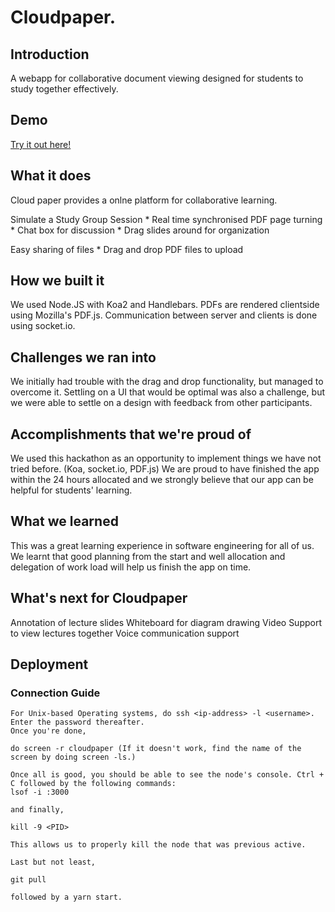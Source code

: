 # Cloudpaper.

## Introduction
A webapp for collaborative document viewing designed for students to study
together effectively.

## Demo
[Try it out here!](http://tinyurl.com/cloudpaper2017)

## What it does
Cloud paper provides a onlne platform for collaborative learning. 

Simulate a Study Group Session
	* Real time synchronised PDF page turning
	* Chat box for discussion
	* Drag slides around for organization

Easy sharing of files
	* Drag and drop PDF files to upload


## How we built it
We used Node.JS with Koa2 and Handlebars. PDFs are rendered clientside using Mozilla's
PDF.js. Communication between server and clients is done using socket.io.

## Challenges we ran into
We initially had trouble with the drag and drop functionality, but managed to overcome it.
Settling on a UI that would be optimal was also a challenge, but we were able to settle on a design with feedback from other participants.

## Accomplishments that we're proud of
We used this hackathon as an opportunity to implement things we have not tried before. (Koa, socket.io, PDF.js)
We are proud to have finished the app within the 24 hours allocated and we strongly believe that our app can be helpful for students' learning.

## What we learned
This was a great learning experience in software engineering for all of us.
We learnt that good planning from the start and well allocation and delegation of work load will help us finish the app on time. 

## What's next for Cloudpaper
Annotation of lecture slides
Whiteboard for diagram drawing
Video Support to view lectures together
Voice communication support
## Deployment 

### Connection Guide

```
For Unix-based Operating systems, do ssh <ip-address> -l <username>. Enter the password thereafter.
Once you're done,

do screen -r cloudpaper (If it doesn't work, find the name of the screen by doing screen -ls.)

Once all is good, you should be able to see the node's console. Ctrl + C followed by the following commands:
lsof -i :3000

and finally,

kill -9 <PID>

This allows us to properly kill the node that was previous active.

Last but not least,

git pull

followed by a yarn start.

```
